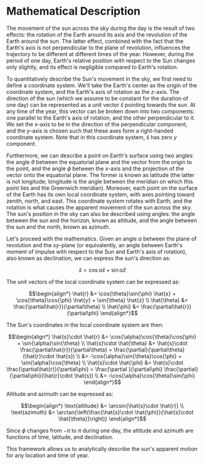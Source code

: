 # Mathematical Description

The movement of the sun across the sky during the day is the result of two effects: the rotation of the Earth around its axis and the revolution of the Earth around the sun. The latter effect, combined with the fact that the Earth's axis is not perpendicular to the plane of revolution, influences the trajectory to be different at different times of the year. However, during the period of one day, Earth's relative position with respect to the Sun changes only slightly, and its effect is negligible compared to Earth's rotation.

To quantitatively describe the Sun's movement in the sky, we first need to define a coordinate system. We'll take the Earth's center as the origin of the coordinate system, and the Earth's axis of rotation as the $z$-axis. The direction of the sun (which we assume to be constant for the duration of one day) can be represented as a unit vector $\hat{s}$ pointing towards the sun. At any time of the year, this vector can be broken down into two components: one parallel to the Earth's axis of rotation, and the other perpendicular to it. We set the $x$-axis to be in the direction of the perpendicular component, and the $y$-axis is chosen such that these axes form a right-handed coordinate system. Note that in this coordinate system, $\hat{s}$ has zero $y$ component.

Furthermore, we can describe a point on Earth's surface using two angles: the angle $\theta$ between the equatorial plane and the vector from the origin to the point, and the angle $\phi$ between the $x$-axis and the projection of the vector onto the equatorial plane. The former is known as latitude (the latter is not longitude; longitude is the angle between the meridian on which this point lies and the Greenwich meridian). Moreover, each point on the surface of the Earth has its own local coordinate system, with axes pointing toward zenith, north, and east. This coordinate system rotates with Earth, and the rotation is what causes the apparent movement of the sun across the sky. The sun's position in the sky can also be described using angles: the angle between the sun and the horizon, known as altitude, and the angle between the sun and the north, known as azimuth.

Let's proceed with the mathematics. Given an angle $\alpha$ between the plane of revolution and the $xy$-plane (or equivalently, an angle between Earth's moment of impulse with respect to the Sun and Earth's axis of rotation), also known as declination, we can express the sun's direction as:

$$\begin{equation}
\hat{s} = \cos{\alpha} \hat{x} + \sin{\alpha} \hat{z}
\end{equation}$$

The unit vectors of the local coordinate system can be expressed as:

$$\begin{align*}
\hat{r} &= \cos{\theta}\sin{\phi} \hat{x} + \cos{\theta}\cos{\phi} \hat{y} + \sin{\theta} \hat{z} \\
\hat{\theta} &= \frac{\partial\hat{r}}{\partial\theta} \\
\hat{\phi} &= \frac{\partial\hat{r}}{\partial\phi}
\end{align*}$$

The Sun's coordinates in the local coordinate system are then:

$$\begin{align*}
\hat{s}\cdot \hat{r} &= \cos{\alpha}\cos{\theta}\cos{\phi} + \sin{\alpha}\sin{\theta} \\
\hat{s}\cdot \hat{\theta} &= \hat{s}\cdot \frac{\partial\hat{r}}{\partial\theta} = \frac{\partial}{\partial\theta}(\hat{r}\cdot \hat{s}) \\ &= -\cos{\alpha}\sin{\theta}\cos{\phi} + \sin{\alpha}\cos{\theta} \\
\hat{s}\cdot \hat{\phi} &= \hat{s}\cdot \frac{\partial\hat{r}}{\partial\phi} = \frac{\partial }{\partial\phi} \frac{\partial}{\partial\phi}(\hat{r}\cdot \hat{s}) \\ &= -\cos{\alpha}\cos{\theta}\sin{\phi}
\end{align*}$$

Altitude and azimuth can be expressed as:

$$\begin{align*}
\text{altitude} &= \arcsin{\hat{s}\cdot \hat{r}} \\
\text{azimuth} &= \arctan{\left(\frac{\hat{s}\cdot \hat{\phi}}{\hat{s}\cdot \hat{\theta}}\right)}
\end{align*}$$

Since $\phi$ changes from $-\pi$ to $\pi$ during one day, the altitude and azimuth are functions of time, latitude, and declination.

This framework allows us to analytically describe the sun's apparent motion for any location and time of year.